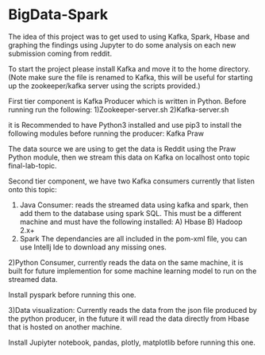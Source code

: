 # BigData-Spark
The idea of this project was to get used to using Kafka, Spark, Hbase and graphing the findings using Jupyter to do some analysis on each new submission coming from reddit.

To start the project please install Kafka and move it to the home directory.
(Note make sure the file is renamed to Kafka, this will be useful for starting up the zookeeper/kafka server using the scripts provided.)

First tier component is Kafka Producer which is written in Python.
Before running run the following:
1)Zookeeper-server.sh
2)Kafka-server.sh

it is Recommended to have Python3 installed and use pip3 to install the following modules before running the producer:
Kafka
Praw

The data source we are using to get the data is Reddit using the Praw Python module, then we stream this data on Kafka on localhost onto topic final-lab-topic.

Second tier component, we have two Kafka consumers currently that listen onto this topic:
1) Java Consumer: reads the streamed data using kafka and spark, then add them to the database using spark SQL.
This must be a different machine and must have the following installed:
A) Hbase
B) Hadoop 2.x+
3) Spark
The dependancies are all included in the pom-xml file, you can use Intellj Ide to download any missing ones.

2)Python Consumer, currently reads the data on the same machine, it is built for future implemention for some machine learning model to run on the streamed data.

Install pyspark before running this one.

3)Data visualization: Currently reads the data from the json file produced by the python producer, in the future it will read the data directly from Hbase that is hosted on another machine.

Install Jupiyter notebook, pandas, plotly, matplotlib before running this one.
